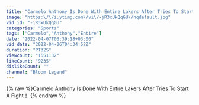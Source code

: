 ```yaml
---
title: "Carmelo Anthony Is Done With Entire Lakers After Tries To Start A Fight！"
image: "https:\/\/i.ytimg.com\/vi\/-jR3xUkQqGU\/hqdefault.jpg"
vid_id: "-jR3xUkQqGU"
categories: "Sports"
tags: ["Carmelo","Anthony","Entire"]
date: "2022-04-07T03:39:18+03:00"
vid_date: "2022-04-06T04:34:52Z"
duration: "PT32S"
viewcount: "1651132"
likeCount: "9235"
dislikeCount: ""
channel: "Bloom Legend"
---
```

{% raw %}Carmelo Anthony Is Done With Entire Lakers After Tries To Start A Fight！ {% endraw %}
